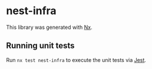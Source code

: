 # nest-infra

This library was generated with [Nx](https://nx.dev).

## Running unit tests

Run `nx test nest-infra` to execute the unit tests via [Jest](https://jestjs.io).
